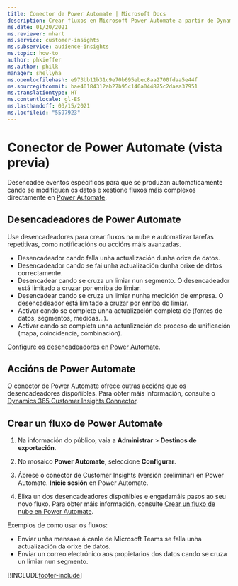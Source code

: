 ```yaml
---
title: Conector de Power Automate | Microsoft Docs
description: Crear fluxos en Microsoft Power Automate a partir de Dynamics 365 Customer Insights.
ms.date: 01/20/2021
ms.reviewer: mhart
ms.service: customer-insights
ms.subservice: audience-insights
ms.topic: how-to
author: phkieffer
ms.author: philk
manager: shellyha
ms.openlocfilehash: e973bb11b31c9e70b695ebec8aa2700fdaa5e44f
ms.sourcegitcommit: bae40184312ab27b95c140a044875c2daea37951
ms.translationtype: HT
ms.contentlocale: gl-ES
ms.lasthandoff: 03/15/2021
ms.locfileid: "5597923"
---
```

# <a name="power-automate-connector-preview"></a>Conector de Power Automate (vista previa)

Desencadee eventos específicos para que se produzan automaticamente cando se modifiquen os datos e xestione fluxos máis complexos directamente en [Power Automate](https://flow.microsoft.com/).

## <a name="power-automate-triggers"></a>Desencadeadores de Power Automate

Use desencadeadores para crear fluxos na nube e automatizar tarefas repetitivas, como notificacións ou accións máis avanzadas. 

- Desencadeador cando falla unha actualización dunha orixe de datos. 
- Desencadeador cando se fai unha actualización dunha orixe de datos correctamente.
- Desencadear cando se cruza un limiar nun segmento. O desencadeador está limitado a cruzar por enriba do limiar.
- Desencadear cando se cruza un limiar nunha medición de empresa. O desencadeador está limitado a cruzar por enriba do limiar.
- Activar cando se complete unha actualización completa de (fontes de datos, segmentos, medidas...).
- Activar cando se completa unha actualización do proceso de unificación (mapa, coincidencia, combinación).

[Configure os desencadeadores en Power Automate](https://flow.microsoft.com/connectors/shared_customerinsights/dynamics-365-customer-insights-connector/).

## <a name="power-automate-actions"></a>Accións de Power Automate
O conector de Power Automate ofrece outras accións que os desencadeadores dispoñibles. Para obter máis información, consulte o [Dynamics 365 Customer Insights Connector](/connectors/customerinsights/).

## <a name="create-a-power-automate-flow"></a>Crear un fluxo de Power Automate

1. Na información do público, vaia a **Administrar** > **Destinos de exportación**.

1. No mosaico **Power Automate**, seleccione **Configurar**.

1. Ábrese o conector de Customer Insights (versión preliminar) en Power Automate. **Inicie sesión** en Power Automate.

1. Elixa un dos desencadeadores dispoñibles e engadamáis pasos ao seu novo fluxo. Para obter máis información, consulte [Crear un fluxo de nube en Power Automate](/power-automate/get-started-logic-flow).

Exemplos de como usar os fluxos: 
- Enviar unha mensaxe á canle de Microsoft Teams se falla unha actualización da orixe de datos. 
- Enviar un correo electrónico aos propietarios dos datos cando se cruza un limiar nun segmento.



[!INCLUDE[footer-include](../includes/footer-banner.md)]